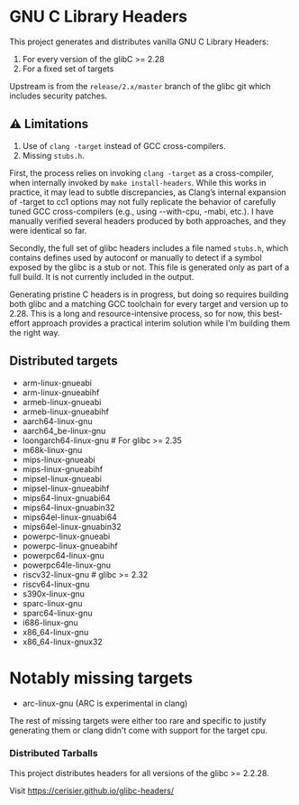 # GNU C Library Headers

This project generates and distributes vanilla GNU C Library Headers:
1. For every version of the glibC >= 2.28 
2. For a fixed set of targets

Upstream is from the `release/2.x/master` branch of the glibc git which includes security patches.

## ⚠️ Limitations

1. Use of `clang -target` instead of GCC cross-compilers.
2. Missing `stubs.h`.

First, the process relies on invoking `clang -target` as a cross-compiler, when internally invoked by `make install-headers`. While this works in practice, it may lead to subtle discrepancies, as Clang’s internal expansion of -target to cc1 options may not fully replicate the behavior of carefully tuned GCC cross-compilers (e.g., using --with-cpu, -mabi, etc.). I have manually verified several headers produced by both approaches, and they were identical so far.

Secondly, the full set of glibc headers includes a file named `stubs.h`, which contains defines used by autoconf or manually to detect if a symbol exposed by the glibc is a stub or not. This file is generated only as part of a full build. It is not currently included in the output.

Generating pristine C headers is in progress, but doing so requires building both glibc and a matching GCC toolchain for every target and version up to 2.28. This is a long and resource-intensive process, so for now, this best-effort approach provides a practical interim solution while I'm building them the right way.

## Distributed targets

* arm-linux-gnueabi
* arm-linux-gnueabihf
* armeb-linux-gnueabi
* armeb-linux-gnueabihf
* aarch64-linux-gnu
* aarch64_be-linux-gnu
* loongarch64-linux-gnu # For glibc >= 2.35
* m68k-linux-gnu
* mips-linux-gnueabi
* mips-linux-gnueabihf
* mipsel-linux-gnueabi
* mipsel-linux-gnueabihf
* mips64-linux-gnuabi64
* mips64-linux-gnuabin32
* mips64el-linux-gnuabi64
* mips64el-linux-gnuabin32
* powerpc-linux-gnueabi
* powerpc-linux-gnueabihf
* powerpc64-linux-gnu
* powerpc64le-linux-gnu
* riscv32-linux-gnu # glibc >= 2.32
* riscv64-linux-gnu
* s390x-linux-gnu
* sparc-linux-gnu
* sparc64-linux-gnu
* i686-linux-gnu
* x86_64-linux-gnu
* x86_64-linux-gnux32

# Notably missing targets

* arc-linux-gnu (ARC is experimental in clang)

The rest of missing targets were either too rare and specific to justify generating them or clang didn't come with support for the target cpu.

### Distributed Tarballs

This project distributes headers for all versions of the glibc >= 2.2.28.

Visit https://cerisier.github.io/glibc-headers/
